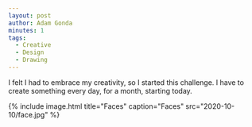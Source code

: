 ```yaml
---
layout: post
author: Adam Gonda
minutes: 1
tags:
  - Creative
  - Design
  - Drawing
---
```


I felt I had to embrace my creativity, so I started this challenge.
I have to create something every day, for a month, starting today.

{% include image.html
  title="Faces"
  caption="Faces"
  src="2020-10-10/face.jpg"
%}
